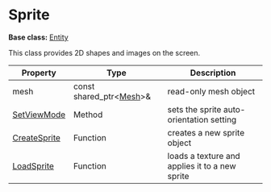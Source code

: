 # Sprite

**Base class:** [Entity](Entity.md)

This class provides 2D shapes and images on the screen.

| Property | Type | Description |
| --- | --- | --- |
| mesh | const shared_ptr<[Mesh](Mesh.md)>& | read-only mesh object |
| [SetViewMode](Sprite_SetViewMode.md) | Method | sets the sprite auto-orientation setting |
| [CreateSprite](CreateSprite.md) | Function | creates a new sprite object |
| [LoadSprite](LoadSprite.md) | Function | loads a texture and applies it to a new sprite |
